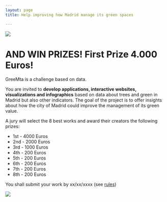```yaml
---
layout: page 
title: Help improving how Madrid manage its green spaces

---
```


![](../assets/img/logo_greemta.svg)

# AND WIN PRIZES! First Prize 4.000 Euros!



GreeMta is a challenge based on data. 

You are invited to **develop applications, interactive websites, visualizations and infographics** based on data about trees and green in Madrid but also other indicators. The goal of the project is to offer insights about how the city of Madrid could improve the management of its green value.

A jury will select the 8 best works and award their creators the following prizes:
* 1st - 4000 Euros
* 2nd - 2000 Euros
* 3rd - 1000 Euros
* 4th - 200 Euros
* 5th - 200 Euros
* 6th - 200 Euros
* 7th - 200 Euros
* 8th - 200 Euros

You shall submit your work by xx/xx/xxxx (see [rules](pages/rules.html))

![](../assets/img/green_value.png)
